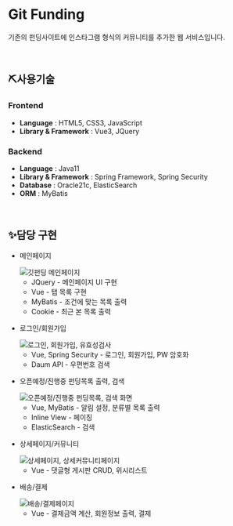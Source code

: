 <h1>Git Funding</h1>
<p>기존의 펀딩사이트에 인스타그램 형식의 커뮤니티를 추가한 웹 서비스입니다.</p>
<br/>
<h2>⛏사용기술</h2>
<h3>Frontend</h3>
<ul>
  <li><b>Language</b> : HTML5, CSS3, JavaScript</li>
  <li><b>Library & Framework</b> : Vue3, JQuery</li>
</ul>
<h3>Backend</h3>
<ul>
  <li><b>Language</b> : Java11</li>
  <li><b>Library & Framework</b> : Spring Framework, Spring Security</li>
  <li><b>Database</b> : Oracle21c, ElasticSearch</li>
  <li><b>ORM</b> : MyBatis</li>
</ul>
<br/>
<h2>✨담당 구현</h2>
<ul>
  <li>
    <p>메인페이지</p>
    <img src="https://github.com/user-attachments/assets/2e498b98-d932-402f-b28d-060e15c02ba2" alt="깃펀딩 메인페이지">
    <ul>
      <li>JQuery - 메인페이지 UI 구현</li>
      <li>Vue - 탭 목록 구현</li>
      <li>MyBatis - 조건에 맞는 목록 출력</li>
      <li>Cookie - 최근 본 목록 출력</li>
    </ul>
  </li>
  <li>
    <p>로그인/회원가입</p>
    <img src="https://github.com/user-attachments/assets/e1bd4962-0ba4-4bbb-b80d-fa91be2bb52b" alt="로그인, 회원가입, 유효성검사">
    <ul>
      <li>Vue, Spring Security - 로그인, 회원가입, PW 암호화</li>
      <li>Daum API - 우편번호 검색</li>
    </ul>
  </li>
  <li>
    <p>오픈예정/진행중 펀딩목록 출력, 검색</p>
    <img src="https://github.com/user-attachments/assets/4363ba33-e3cb-48a1-b776-55d1b078c5a9" alt="오픈예정/진행중 펀딩목록, 검색 화면">
    <ul>
      <li>Vue, MyBatis - 알림 설정, 분류별 목록 출력</li>
      <li>Inline View - 페이징</li>
      <li>ElasticSearch - 검색</li>
    </ul>
  </li>
  <li>
    <p>상세페이지/커뮤니티</p>
    <img src="https://github.com/user-attachments/assets/f0a93ea7-f85a-4f50-935d-0c45b016580d" alt="상세페이지, 상세커뮤니티페이지">
    <ul>
      <li>Vue - 댓글형 게시판 CRUD, 위시리스트</li>
    </ul>
  </li>
  <li>
    <p>배송/결제</p>
    <img src="https://github.com/user-attachments/assets/427ff074-5258-484d-af94-666d302d628e" alt="배송/결제페이지">
    <ul>
      <li>Vue - 결제금액 계산, 회원정보 출력, 결제</li>
    </ul>
  </li>
</ul>
